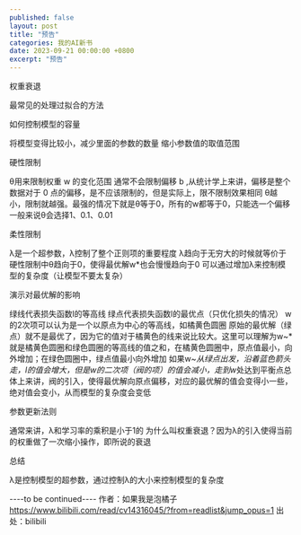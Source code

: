 ```yaml
---
published: false
layout: post
title: "预告"
categories: 我的AI新书
date: 2023-09-21 00:00:00 +0800
excerpt: "预告"
---
```



权重衰退



最常见的处理过拟合的方法



如何控制模型的容量

将模型变得比较小，减少里面的参数的数量
缩小参数值的取值范围








硬性限制




θ用来限制权重 w 的变化范围
通常不会限制偏移 b ,从统计学上来讲，偏移是整个数据对于 0 点的偏移，是不应该限制的，但是实际上，限不限制效果相同
θ越小，限制就越强。最强的情况下就是θ等于0，所有的w都等于0，只能选一个偏移
一般来说θ会选择1、0.1、0.01








柔性限制




λ是一个超参数，λ控制了整个正则项的重要程度
λ趋向于无穷大的时候就等价于硬性限制中θ趋向于0，使得最优解w*也会慢慢趋向于0
可以通过增加λ来控制模型的复杂度（让模型不要太复杂）








演示对最优解的影响




绿线代表损失函数l的等高线
绿点代表损失函数l的最优点（只优化损失的情况）
w的2次项可以认为是一个以原点为中心的等高线，如橘黄色圆圈
原始的最优解（绿点）就不是最优了，因为它的值对于橘黄色的线来说比较大。这里可以理解为w~*就是橘黄色圆圈和绿色圆圈的等高线的值之和，在橘黄色圆圈中，原点值最小，向外增加；在绿色圆圈中，绿点值最小向外增加
如果w~*从绿点出发，沿着蓝色箭头走，l的值会增大，但是w的二次项（阀的项）的值会减小，走到w*处达到平衡点总体上来讲，阀的引入，使得最优解向原点偏移，对应的最优解的值会变得小一些，绝对值会变小，从而模型的复杂度会变低








参数更新法则




通常来讲，λ和学习率的乘积是小于1的
为什么叫权重衰退？因为λ的引入使得当前的权重做了一次缩小操作，即所说的衰退








总结




λ是控制模型的超参数，通过控制λ的大小来控制模型的复杂度








----to be continued---- 作者：如果我是泡橘子 https://www.bilibili.com/read/cv14316045/?from=readlist&jump_opus=1 出处：bilibili
